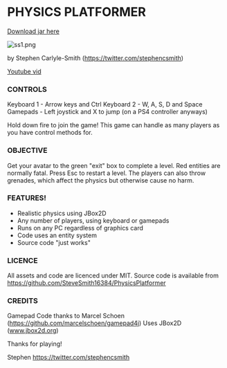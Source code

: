 # PHYSICS PLATFORMER

[Download jar here](https://github.com/SteveSmith16384/PhysicsPlatformer/blob/master/PhysicsPlatformer.jar)

![ss1.png](https://bytebucket.org/SteveSmith16384/physicsplatformer/raw/6aa4faa897fc18e7bc4e7492b59f44a05b606ad3/docs/screenshots/ss2_20170624.png?token=371a0c3653d879c827b4d4810e81b43b21fc653b)

by Stephen Carlyle-Smith (https://twitter.com/stephencsmith)

[Youtube vid](https://www.youtube.com/watch?v=7ehOl4TCUFI)


### CONTROLS
Keyboard 1 - Arrow keys and Ctrl
Keyboard 2 - W, A, S, D and Space
Gamepads - Left joystick and X to jump (on a PS4 controller anyways)

Hold down fire to join the game!  This game can handle as many players as you have control methods for.


### OBJECTIVE
Get your avatar to the green "exit" box to complete a level.  Red entities are normally fatal.  Press Esc to restart a level.  The players can also throw grenades, which affect the physics but otherwise cause no harm.


### FEATURES!
* Realistic physics using JBox2D
* Any number of players, using keyboard or gamepads
* Runs on any PC regardless of graphics card
* Code uses an entity system
* Source code "just works"


### LICENCE
All assets and code are licenced under MIT.  Source code is available from https://github.com/SteveSmith16384/PhysicsPlatformer


### CREDITS
Gamepad Code thanks to Marcel Schoen (https://github.com/marcelschoen/gamepad4j)
Uses JBox2D (www.jbox2d.org)

Thanks for playing!

Stephen
https://twitter.com/stephencsmith

